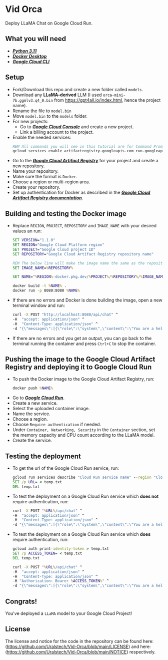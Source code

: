 # Vid Orca
Deploy LLaMA Chat on Google Cloud Run.

## What you will need
* [***Python 3.11***](https://www.python.org/downloads/)
* [***Docker Desktop***](https://www.docker.com/)
* [***Google Cloud CLI***](https://cloud.google.com/sdk/docs/install)

## Setup
* Fork/Download this repo and create a new folder called `models`.
* Download any **LLaMA-derived** LLM (I used `orca-mini-7b.ggmlv3.q4_0.bin` from https://gpt4all.io/index.html, hence the project name).
* Rename the file to `model.bin`
* Move `model.bin` to the `models` folder.
* For new projects:
    * Go to [***Google Cloud Console***](https://console.cloud.google.com/) and create a new project.
    * Link a billing account to the project.
* Enable the needed services:
    ```cmd
    REM All commands you will see in this tutorial are for Command Prompt on Windows.
    gcloud services enable artifactregistry.googleapis.com run.googleapis.com
    ```
* Go to the [***Google Cloud Artifact Registry***](https://console.cloud.google.com/artifacts) for your project and create a new repository.
* Name your repository.
* Make sure the format is `Docker`.
* Choose a region or multi-region area.
* Create your repository.
* Set up authentication for Docker as described in the [***Google Cloud Artifact Registry documentation***](https://cloud.google.com/artifact-registry/docs/docker/authentication).

## Building and testing the Docker image
* Replace `REGION`, `PROJECT`, `REPOSITORY` and `IMAGE_NAME` with your desired values an run:
    ```cmd
    SET VERSION="1.1.0"
    SET REGION="Google Cloud Platform region"
    SET PROJECT="Google Cloud project ID"
    SET REPOSITORY="Google Cloud Artifact Registry repository name"

    REM The below line will make the image name the same as the repository name. To change this replace %REPOSITORY% with the name.
    SET IMAGE_NAME=%REPOSITORY%

    SET NAME="%REGION%-docker.pkg.dev/%PROJECT%/%REPOSITORY%/%IMAGE_NAME%-v%VERSION%"

    docker build -t %NAME% .
    docker run -p 8080:8080 %NAME%
    ```
* If there are no errors and Docker is done building the image, open a new terminal window and run:
    ```cmd
    curl -X POST "http://localhost:8080/api/chat" ^
    -H  "accept: application/json" ^
    -H  "Content-Type: application/json" ^
    -d "{\"messages\":[{\"role\":\"system\",\"content\":\"You are a helpful assistant AI.\"},{\"role\":\"user\",\"content\":\"Who made Linux?\"}]}"
    ```
* If there are no errors and you get an output, you can go back to the terminal running the container and press `Ctrl+C` to stop the container.

## Pushing the image to the Google Cloud Artifact Registry and deploying it to Google Cloud Run
* To push the Docker image to the Google Cloud Artifact Registry, run:
    ```cmd
    docker push %NAME%
    ```
* Go to [***Google Cloud Run***](https://console.cloud.google.com/run).
* Create a new service.
* Select the uploaded container image.
* Name the service.
* Choose a region.
* Choose `Require authentication` if needed.
* Under `Container, Networking, Security` in the `Container` section, set the memory capacity and CPU count according to the LLaMA model.
* Create the service.

## Testing the deployment
* To get the url of the Google Cloud Run service, run:
    ```cmd
    gcloud run services describe "Cloud Run service name" --region "Cloud Run service region" --format "value(status.url)" > temp.txt
    SET /p URL= < temp.txt
    DEL temp.txt
    ```

* To test the deployment on a Google Cloud Run service which **does not** require authentication, run:
    ```cmd
    curl -X POST "%URL%/api/chat" ^
    -H  "accept: application/json" ^
    -H  "Content-Type: application/json" ^
    -d "{\"messages\":[{\"role\":\"system\",\"content\":\"You are a helpful assistant AI.\"},{\"role\":\"user\",\"content\":\"Who made Linux?\"}]}"
    ```
* To test the deployment on a Google Cloud Run service which **does** require authentication, run:
    ```cmd
    gcloud auth print-identity-token > temp.txt
    SET /p ACCESS_TOKEN= < temp.txt
    DEL temp.txt

    curl -X POST "%URL%/api/chat" ^
    -H  "accept: application/json" ^
    -H  "Content-Type: application/json" ^
    -H "Authorization: Bearer %ACCESS_TOKEN%" ^
    -d "{\"messages\":[{\"role\":\"system\",\"content\":\"You are a helpful assistant AI.\"},{\"role\":\"user\",\"content\":\"Who made Linux?\"}]}"
    ```

## Congrats!
You've deployed a `LLaMA` model to your Google Cloud Project!

## License
The license and notice for the code in the repository can be found here: (https://github.com/Uralstech/Vid-Orca/blob/main/LICENSE) and here: (https://github.com/Uralstech/Vid-Orca/blob/main/NOTICE) respectively.